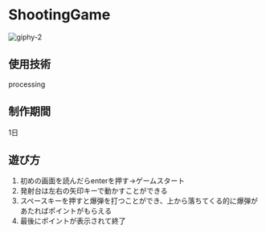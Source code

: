 # ShootingGame
![giphy-2](https://user-images.githubusercontent.com/75403424/146949038-10e02a48-5398-4d8a-95e1-e756dfacebb2.gif)
## 使用技術  
processing  
## 制作期間  
1日  
## 遊び方  
1. 初めの画面を読んだらenterを押す→ゲームスタート  
2. 発射台は左右の矢印キーで動かすことができる  
3. スペースキーを押すと爆弾を打つことができ、上から落ちてくる的に爆弾があたればポイントがもらえる
4. 最後にポイントが表示されて終了    
